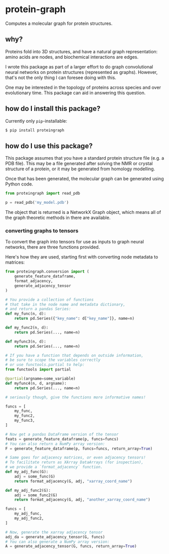 # protein-graph

Computes a molecular graph for protein structures.

## why?

Proteins fold into 3D structures, and have a natural graph representation: amino acids are nodes, and biochemical interactions are edges.

I wrote this package as part of a larger effort to do graph convolutional neural networks on protein structures (represented as graphs). However, that's not the only thing I can foresee doing with this.

One may be interested in the topology of proteins across species and over evolutionary time. This package can aid in answering this question.

## how do I install this package?

Currently only `pip`-installable:

```bash
$ pip install proteingraph
```

## how do I use this package?

This package assumes that you have a standard protein structure file
(e.g. a PDB file).
This may be a file generated after solving the NMR
or crystal structure of a protein,
or it may be generated from homology modelling.

Once that has been generated, the molecular graph can be generated using Python code.

```python
from proteingraph import read_pdb

p = read_pdb('my_model.pdb')
```

The object that is returned is a NetworkX Graph object,
which means all of the graph theoretic methods in there are available.

### converting graphs to tensors

To convert the graph into tensors for use as inputs to graph neural networks,
there are three functions provided.

Here's how they are used,
starting first with converting node metadata to matrices:

```python
from proteingraph.conversion import (
    generate_feature_dataframe,
    format_adjacency,
    generate_adjacency_tensor
)

# You provide a collection of functions
# that take in the node name and metadata dictionary,
# and return a pandas Series:
def my_func(n, d):
    return pd.Series({"key_name": d["key_name"]}, name=n)

def my_func2(n, d):
    return pd.Series(..., name=n)

def myfunc3(n, d):
    return pd.Series(..., name=n)

# If you have a function that depends on outside information,
# be sure to scope the variables correctly
# or use functools.partial to help:
from functools import partial

@partial(argname=some_variable)
def myfunc4(n, d, argname):
    return pd.Series(..., name=n)

# seriously though, give the functions more informative names!

funcs = [
    my_func,
    my_func2,
    my_func3,
]

# Now get a pandas DataFrame version of the tensor
feats = generate_feature_dataframe(p, funcs=funcs)
# You can also return a NumPy array version:
F = generate_feature_dataframe(p, funcs=funcs, return_array=True)

# Same goes for adjacency matrices, or even adjacency tensors!
# To facilitate return as XArray DataArrays (for inspection),
# we provide a `format_adjacency` function.
def my_adj_func(G):
    adj = some_func(G)
    return format_adjacency(G, adj, "xarray_coord_name")

def my_adj_func2(G):
    adj = some_func2(G)
    return format_adjacency(G, adj, "another_xarray_coord_name")

funcs = [
    my_adj_func,
    my_adj_func2,
]

# Now, generate the xarray adjacency tensor
adj_da = generate_adjacency_tensor(G, funcs)
# You can also generate a NumPy array version:
A = generate_adjacency_tensor(G, funcs, return_array=True)
```
